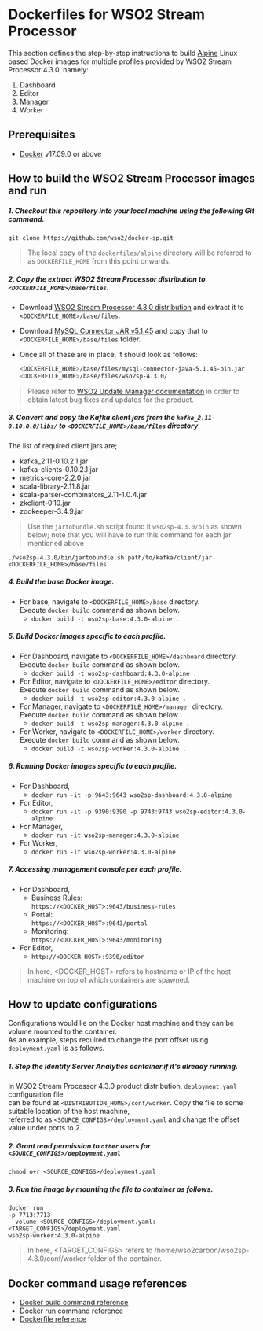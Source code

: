 # Dockerfiles for WSO2 Stream Processor #

This section defines the step-by-step instructions to build [Alpine](https://hub.docker.com/_/alpine/) Linux based Docker images for multiple profiles
provided by WSO2 Stream Processor 4.3.0, namely:<br>

1. Dashboard
2. Editor
3. Manager
4. Worker

## Prerequisites

* [Docker](https://www.docker.com/get-docker) v17.09.0 or above

## How to build the WSO2 Stream Processor images and run

##### 1. Checkout this repository into your local machine using the following Git command.

```
git clone https://github.com/wso2/docker-sp.git
```

>The local copy of the `dockerfiles/alpine` directory will be referred to as `DOCKERFILE_HOME` from this point onwards.

##### 2. Copy the extract WSO2 Stream Processor distribution to `<DOCKERFILE_HOME>/base/files`.

- Download [WSO2 Stream Processor 4.3.0 distribution](https://github.com/wso2/product-sp/releases) 
and extract it to `<DOCKERFILE_HOME>/base/files`. <br>
- Download [MySQL Connector JAR v5.1.45](https://downloads.mysql.com/archives/c-j) and copy that to `<DOCKERFILE_HOME>/base/files` folder.<br>
- Once all of these are in place, it should look as follows:

  ```bash
  <DOCKERFILE_HOME>/base/files/mysql-connector-java-5.1.45-bin.jar
  <DOCKERFILE_HOME>/base/files/wso2sp-4.3.0/
  ```
  
>Please refer to [WSO2 Update Manager documentation](https://docs.wso2.com/display/WUM300/WSO2+Update+Manager)
in order to obtain latest bug fixes and updates for the product.

##### 3. Convert and copy the Kafka client jars from the `kafka_2.11-0.10.0.0/libs/` to `<DOCKERFILE_HOME>/base/files` directory

The list of required client jars are;

- kafka_2.11-0.10.2.1.jar
- kafka-clients-0.10.2.1.jar
- metrics-core-2.2.0.jar
- scala-library-2.11.8.jar
- scala-parser-combinators_2.11-1.0.4.jar
- zkclient-0.10.jar
- zookeeper-3.4.9.jar

> Use the `jartobundle.sh` script found it `wso2sp-4.3.0/bin` as shown below; note that you will have to run this command for each jar mentioned above

  ```
  ./wso2sp-4.3.0/bin/jartobundle.sh path/to/kafka/client/jar <DOCKERFILE_HOME>/base/files
  ```

##### 4. Build the base Docker image.

- For base, navigate to `<DOCKERFILE_HOME>/base` directory. <br>
  Execute `docker build` command as shown below.
    + `docker build -t wso2sp-base:4.3.0-alpine .`
        
##### 5. Build Docker images specific to each profile.

- For Dashboard, navigate to `<DOCKERFILE_HOME>/dashboard` directory. <br>
  Execute `docker build` command as shown below. 
    + `docker build -t wso2sp-dashboard:4.3.0-alpine .`
- For Editor, navigate to `<DOCKERFILE_HOME>/editor` directory. <br>
  Execute `docker build` command as shown below. 
    + `docker build -t wso2sp-editor:4.3.0-alpine .`
- For Manager, navigate to `<DOCKERFILE_HOME>/manager` directory. <br>
  Execute `docker build` command as shown below. 
    + `docker build -t wso2sp-manager:4.3.0-alpine .`
- For Worker, navigate to `<DOCKERFILE_HOME>/worker` directory. <br>
  Execute `docker build` command as shown below. 
    + `docker build -t wso2sp-worker:4.3.0-alpine .`
    
##### 6. Running Docker images specific to each profile.

- For Dashboard,
    + `docker run -it -p 9643:9643 wso2sp-dashboard:4.3.0-alpine`
- For Editor,
    + `docker run -it -p 9390:9390 -p 9743:9743 wso2sp-editor:4.3.0-alpine`
- For Manager,
    + `docker run -it wso2sp-manager:4.3.0-alpine`
- For Worker,
    + `docker run -it wso2sp-worker:4.3.0-alpine`   

##### 7. Accessing management console per each profile.

- For Dashboard,
    + Business Rules:<br>
    `https://<DOCKER_HOST>:9643/business-rules`
    + Portal:<br>
    `https://<DOCKER_HOST>:9643/portal`
    + Monitoring:<br>
    `https://<DOCKER_HOST>:9643/monitoring`
- For Editor,
    + `http://<DOCKER_HOST>:9390/editor`
    
>In here, <DOCKER_HOST> refers to hostname or IP of the host machine on top of which containers are spawned.

## How to update configurations

Configurations would lie on the Docker host machine and they can be volume mounted to the container. <br>
As an example, steps required to change the port offset using `deployment.yaml` is as follows.

##### 1. Stop the Identity Server Analytics container if it's already running.

In WSO2 Stream Processor 4.3.0 product distribution, `deployment.yaml` configuration file <br>
can be found at `<DISTRIBUTION_HOME>/conf/worker`. Copy the file to some suitable location of the host machine, <br>
referred to as `<SOURCE_CONFIGS>/deployment.yaml` and change the offset value under ports to 2.

##### 2. Grant read permission to `other` users for `<SOURCE_CONFIGS>/deployment.yaml`
```
chmod o+r <SOURCE_CONFIGS>/deployment.yaml
```

##### 3. Run the image by mounting the file to container as follows.
```
docker run 
-p 7713:7713
--volume <SOURCE_CONFIGS>/deployment.yaml:<TARGET_CONFIGS>/deployment.yaml
wso2sp-worker:4.3.0-alpine
```

>In here, <TARGET_CONFIGS> refers to /home/wso2carbon/wso2sp-4.3.0/conf/worker folder of the container.

## Docker command usage references

* [Docker build command reference](https://docs.docker.com/engine/reference/commandline/build/)
* [Docker run command reference](https://docs.docker.com/engine/reference/run/)
* [Dockerfile reference](https://docs.docker.com/engine/reference/builder/)
